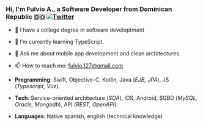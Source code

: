 ### Hi, I'm Fulvio A., a Software Developer from Dominican Republic 🇩🇴 [![Twitter](https://img.shields.io/badge/-Twitter-222222?style=flat-square&logo=twitter&logoColor=white&link=https://twitter.com/fulvio_moya/)](https://twitter.com/fulvio_moya) 

- :book: I have a college degree in software developtment


- 🌱 I’m currently learning TypeScript.
- 💬 Ask me about mobile app development and clean architectures.
- 📫 How to reach me: fulvio.127@gmail.com 
- **Programming**: Swift, Objective-C, Kotlin, Java (*EJB, JPA*), JS (*Typescript, Vue*).
- **Tech**: Service-oriented architecture (*SOA*), iOS, Android, SGBD (*MySQL, Oracle, Mongodb*), API (*REST, OpenAPI*).
- **Languages**: Native spanish, english (technical knowledge)

